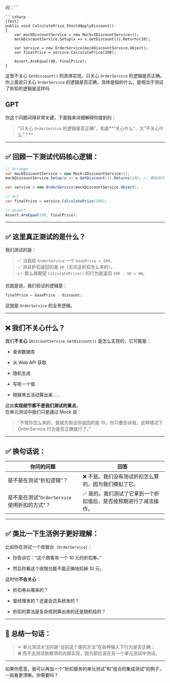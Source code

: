 问：```

```
```csharp
[Test]
public void CalculatePrice_ShouldApplyDiscount()
{
    var mockDiscountService = new Mock<IDiscountService>();
    mockDiscountService.Setup(x => x.GetDiscount()).Returns(10);

    var service = new OrderService(mockDiscountService.Object);
    var finalPrice = service.CalculatePrice(100);

    Assert.AreEqual(90, finalPrice);
}
```

这里不关心 `GetDiscount()` 的具体实现，只关心 `OrderService` 的逻辑是否正确。
你上面说只关心 `OrderService` 的逻辑是否正确，具体是指的什么，是相当于测试了折扣的逻辑是这样吗

## GPT
你这个问题问得非常关键，下面我来详细解释你提到的：

> “只关心 `OrderService` 的逻辑是否正确”，到底**“关心什么”，又“不关心什么”？**

---

## ✅ 回顾一下测试代码核心逻辑：

```csharp
// Arrange
var mockDiscountService = new Mock<IDiscountService>();
mockDiscountService.Setup(x => x.GetDiscount()).Returns(10); // 模拟折扣是 10

var service = new OrderService(mockDiscountService.Object);

// Act
var finalPrice = service.CalculatePrice(100);

// Assert
Assert.AreEqual(90, finalPrice);
```

---

## ✅ 这里真正测试的是什么？

我们测试的是：

> ✅ 当我给 `OrderService` 一个 `basePrice = 100`，  
> ✅ 并且折扣返回的是 `10`（无论这折扣怎么来的），  
> 👉 那么我期望 `CalculatePrice()` 的行为是返回 `100 - 10 = 90`。

也就是说，我们验证的逻辑是：

```csharp
finalPrice = basePrice - discount;
```

这就是 `OrderService` 的业务逻辑。

---

## ❌ 我们**不关心什么**？

我们**不关心** `IDiscountService.GetDiscount()` 是怎么实现的，它可能是：

- 查询数据库
    
- 从 Web API 获取
    
- 随机生成
    
- 写死一个值
    
- 根据黑五活动算出来……
    

这些**实现细节都不是我们测试的重点**。  
在单元测试中我们只是通过 Mock 说：

> “不管你怎么来的，我就先假设你返回的是 10。你只要告诉我，这种情况下 OrderService 行为是否正确就行了。”

---

## ✅ 换句话说：

|你问的问题|回答|
|---|---|
|是不是在测试“折扣逻辑”？|❌ 不是。我们没有测试折扣怎么算的，因为我们模拟了它。|
|是不是在测试“`OrderService` 使用折扣的方式”？|✅ 是的。我们测试了它拿到一个折扣值后，是否按预期进行了减法操作。|

---

## ✅ 类比一下生活例子更好理解：

比如你在测试一个收银台（`OrderService`）：

- 你告诉它：“这个顾客有一个 10 元的折扣券。”
    
- 然后你看这个收银台能不能正确地扣掉 10 元。
    

这时你**不会关心**：

- 折扣券从哪来的？
    
- 是经理发的？还是会员系统发的？
    
- 折扣的算法是复杂规则算出来的还是随机给的？
    

---

## 🧠 总结一句话：

> ✔ 单元测试关注的是“当前这个类的方法”在各种输入下行为是否正确；  
> ❌ 而不去测试依赖项的内部实现，因为那应该在另一个单元测试中测试。

---

如果你愿意，我可以再加一个“折扣服务的单元测试”和“组合的集成测试”的例子，一起看更清晰。你需要吗？
